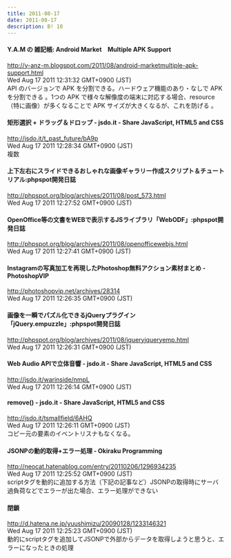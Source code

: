 ```yaml
---
title: 2011-08-17
date: 2011-08-17
description: B! 10
---
```


#### Y.A.M の 雑記帳: Android Market　Multiple APK Support
http://y-anz-m.blogspot.com/2011/08/android-marketmultiple-apk-support.html<br>
Wed Aug 17 2011 12:31:32 GMT+0900 (JST)<br>
API のバージョンで APK を分割できる。ハードウェア機能のあり・なしで APK を分割できる 。1つの APK で様々な解像度の端末に対応する場合、resource （特に画像）が多くなることで APK サイズが大きくなるが、これを防げる 。


#### 矩形選択 + ドラッグ＆ドロップ - jsdo.it - Share JavaScript, HTML5 and CSS
http://jsdo.it/t_past_future/bA9p<br>
Wed Aug 17 2011 12:28:34 GMT+0900 (JST)<br>
複数


#### 上下左右にスライドできるおしゃれな画像ギャラリー作成スクリプト＆チュートリアル:phpspot開発日誌
http://phpspot.org/blog/archives/2011/08/post_573.html<br>
Wed Aug 17 2011 12:27:52 GMT+0900 (JST)<br>


#### OpenOffice等の文書をWEBで表示するJSライブラリ「WebODF」:phpspot開発日誌
http://phpspot.org/blog/archives/2011/08/openofficewebjs.html<br>
Wed Aug 17 2011 12:27:41 GMT+0900 (JST)<br>


#### Instagramの写真加工を再現したPhotoshop無料アクション素材まとめ - PhotoshopVIP
http://photoshopvip.net/archives/28314<br>
Wed Aug 17 2011 12:26:35 GMT+0900 (JST)<br>


#### 画像を一瞬でパズル化できるjQueryプラグイン「jQuery.empuzzle」:phpspot開発日誌
http://phpspot.org/blog/archives/2011/08/jqueryjqueryemp.html<br>
Wed Aug 17 2011 12:26:31 GMT+0900 (JST)<br>


#### Web Audio APIで立体音響 - jsdo.it - Share JavaScript, HTML5 and CSS
http://jsdo.it/warinside/nmpL<br>
Wed Aug 17 2011 12:26:14 GMT+0900 (JST)<br>


#### remove() - jsdo.it - Share JavaScript, HTML5 and CSS
http://jsdo.it/tsmallfield/6AHQ<br>
Wed Aug 17 2011 12:26:11 GMT+0900 (JST)<br>
コピー元の要素のイベントリスナもなくなる。


#### JSONPの動的取得+エラー処理 - Okiraku Programming
http://neocat.hatenablog.com/entry/20110206/1296934235<br>
Wed Aug 17 2011 12:25:52 GMT+0900 (JST)<br>
scriptタグを動的に追加する方法（下記の記事など）JSONPの取得時にサーバ過負荷などでエラーが出た場合、エラー処理ができない


#### 閉鎖
http://d.hatena.ne.jp/yuushimizu/20090128/1233146321<br>
Wed Aug 17 2011 12:25:23 GMT+0900 (JST)<br>
動的にscriptタグを追加してJSONPで外部からデータを取得しようと思うと、エラーになったときの処理


